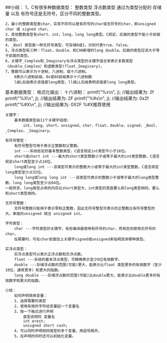##小结：
    1，C有很多种数据类型：
        整数类型
        浮点数类型
    通过为类型分配的 存储量 以及 有符号还是无符号，区分不同的整数类型。

    2，最小的整数类型是char，实现不同可以是有符号的char或无符号的char，即unsigned char 或 signed char。
    3，其他整数类型有short，int，long，long long类型。C规定，后面的类型不能小于前面的类型。
    4，_Bool 类型是一种无符号类型，可存储0或1，分别代表true，false。
    5，浮点类型有三种：float，double，和C90新增的long double。后面的类型应该大于等于前面的类型。
    6，关键字_Complex和_Imaginary与浮点类型的关键字组合来表示复数类型（double_Complex）和虚数类型(float_Imaginary)。
    7，整数可以表示为十进制，八进制，或十六进制。
        0表示八进制前缀，0x或0X前缀表示十六进制数
        l或L后缀表示该值是long类型，ll或LL后缀表明该值是long long类型。

基本数据类型：
    格式化输出：
    十六进制：
        printf("%x\n", j);  //输出结果为:    2f
        printf("%X\n", j);  //输出结果为:    2F
        printf("%#x\n", j); //输出结果为:    0x2f
        printf("%#X\n", j); //输出结果为:    0X2F    %#X推荐使用

    关键字：
        基本数据类型由11个关键字组成:
            int，long，short，unsigned，char，float，double，signed，_Bool，_Complex，_Imaginary。

    有符号整型：
        有符号整型可用于表示正整数和父整数。
        int ---系统给定的基本整数类型，C语言规定int类型不小于16位。
        short或short int ---最大的short类型整数小于或等于最大的int类型整数，C语言规定short类型至少占16位。
        long或long int ---该类型可表示的整数大小或等于最大的int类型整数，C语言规定long类型至少占32位。
        long long或long long int ---该类型可表示的整数小于或等于最大的long类型整数，long long类型至少占64位。
    一般而言，long类型占用的内存比short类型大，int类型的宽度要么和long类型相同，要么和short类型相同。

    无符号整数：
        无符号整数只能用于表示零和正整数，因此无符号整型可表示的正整数比有符号整型的大。单独的unsigned 相当 unsigned int。

    字符类型：
        char ---字符类型的关键字，有些编译器使用有符号的char，而有些则使用无符号的char。
        在需要时，可在char前面加上关键字signed或unsigned来指明具体哪种类型。

    实浮点类型：
        实浮点类型可以表示正浮点数和负浮点数。
        float ---系统的基本浮点类型，可精确表示至少6位有效数字。
        double ---存储浮点数的范围(可能)更大，能表示比float 类型更多的有效数字（至少10位，通常更多）和更大的指数。
        long double ---存储浮点数的范围(可能)比double更大，能表示比double更多的有效数字和更大的指数。

    小结：
        如何声明简单变量：
        1，选择需要的类型
        2，使用有效的字符给变量起一个变量名
        3，按一下格式进行声明
            类型说明符 变量名
            int erest;
            unsigned short cash;
        4，可以同时声明相同类型的多个变量，用逗号隔开。
        5，在声明的同时还可以初始化变量。









